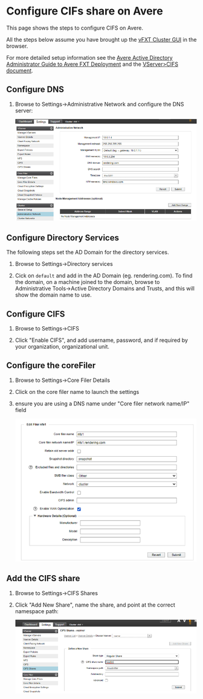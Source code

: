 # Configure CIFs share on Avere

This page shows the steps to configure CIFS on Avere.

All the steps below assume you have brought up the [vFXT Cluster GUI](https://docs.microsoft.com/en-us/azure/avere-vfxt/avere-vfxt-cluster-gui) in the browser.

For more detailed setup information see the [Avere Active Directory Administrator Guide to Avere FXT Deployment](https://azure.github.io/Avere/legacy/pdf/ADAdminCIFSACLsGuide_20140716.pdf) and the [VServer>CIFS document](https://azure.github.io/Avere/legacy/ops_guide/4_6/html/gui_cifs.html).

## Configure DNS

1. Browse to Settings->Administrative Network and configure the DNS server:

    <p align="center">
       <img src="images/administrativenetwork.png" width="800">
    </p>

## Configure Directory Services

The following steps set the AD Domain for the directory services.

1. Browse to Settings->Directory services

1. Cick on `default` and add in the AD Domain (eg. rendering.com).  To find the domain, on a machine joined to the domain, browse to Administrative Tools->Active Directory Domains and Trusts, and this will show the domain name to use.

## Configure CIFS

1. Browse to Settings->CIFS

1. Click "Enable CIFS", and add username, password, and if required by your organization, organizational unit.  


## Configure the coreFiler

1. Browse to Settings->Core Filer Details

1. Click on the core filer name to launch the settings

1. ensure you are using a DNS name under "Core filer network name/IP" field

    <p align="center">
       <img src="images/nfsfiler.png" width="600">
    </p>

## Add the CIFS share

1. Browse to Settings->CIFS Shares

1. Click "Add New Share", name the share, and point at the correct namespace path:

    <p align="center">
       <img src="images/createcifsshare.png" width="800">
    </p>
